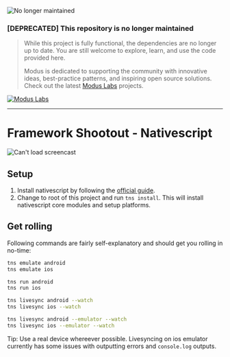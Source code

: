 ![No longer maintained](https://img.shields.io/badge/Maintenance-OFF-red.svg)
### [DEPRECATED] This repository is no longer maintained
> While this project is fully functional, the dependencies are no longer up to date. You are still welcome to explore, learn, and use the code provided here.
>
> Modus is dedicated to supporting the community with innovative ideas, best-practice patterns, and inspiring open source solutions. Check out the latest [Modus Labs](https://labs.moduscreate.com?utm_source=github&utm_medium=readme&utm_campaign=deprecated) projects.

[![Modus Labs](https://res.cloudinary.com/modus-labs/image/upload/h_80/v1531492623/labs/logo-black.png)](https://labs.moduscreate.com?utm_source=github&utm_medium=readme&utm_campaign=deprecated)

---
# Framework Shootout - Nativescript

![Can't load screencast](https://www.dropbox.com/s/wbau9daye5axl8s/ios_nscript.gif?raw=1)

## Setup
1. Install nativescript by following the [official guide](http://docs.nativescript.org/start/ns-setup-os-x).
2. Change to root of this project and run `tns install`. This will install nativescript core modules and setup platforms.

## Get rolling
Following commands are fairly self-explanatory and should get you rolling in no-time:

```bash
tns emulate android
tns emulate ios

tns run android
tns run ios

tns livesync android --watch
tns livesync ios --watch

tns livesync android --emulator --watch
tns livesync ios --emulator --watch
```

Tip: Use a real device whereever possible. Livesyncing on ios emulator currently has some issues with outputting errors and `console.log` outputs.
